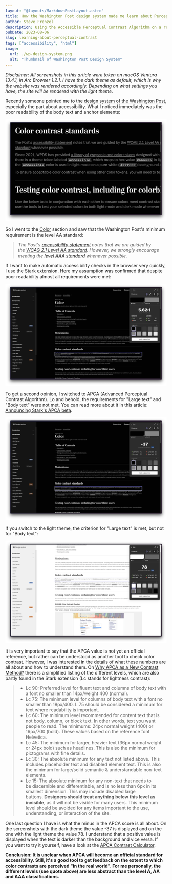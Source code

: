 ```yaml
---
layout: "@layouts/MarkdownPostLayout.astro"
title: How the Washington Post design system made me learn about Perceptual Contrast (APCA)
author: Steve Frenzel
description: Using the Accessible Perceptual Contrast Algorithm on a real world example.
pubDate: 2023-08-06
slug: learning-about-perceptual-contrast
tags: ["accessibility", "html"]
image:
  url: ./wp-design-system.png
  alt: "Thumbnail of Washington Post Design System"
---
```


_Disclaimer: All screenshots in this article were taken on macOS Ventura 13.4.1, in Arc Browser 1.2.1. I have the dark theme as default, which is why the website was rendered accordingly. Depending on what settings you have, the site will be rendered with the light theme._

Recently someone pointed me to the [design system of the Washington Post](https://build.washingtonpost.com/resources/accessibility), especially the part about accessibility. What I noticed immediately was the poor readability of the body text and anchor elements:

![Screenshot of a section about color contrast standards for the Washington Post Design System. It has a black background, white headlines but dark grey body text and links.](wp-screenshot-1.png)

So I went to the [Color](https://build.washingtonpost.com/resources/accessibility/color) section and saw that the Washington Post's minimum requirement is the level AA standard:

> _The Post's [accessibility statement](https://www.washingtonpost.com/accessibility/) notes that we are guided by the [WCAG 2.1 Level AA standard](https://www.w3.org/WAI/WCAG21/quickref/?showtechniques=143). However, we strongly encourage meeting the [level AAA standard](https://www.w3.org/WAI/WCAG21/quickref/?showtechniques=143%2C146) whenever possible._

If I want to make automatic accessibility checks in the browser very quickly, I use the Stark extension. Here my assumption was confirmed that despite poor readability almost all requirements were met:

![Screenshot of the Washington Post Design System with the Stark browser extension open. It shows a contrast ratio of 5.62 to 1 for the body text.](wp-screenshot-2.png)

To get a second opinion, I switched to APCA (Advanced Perceptual Contrast Algorithm). Lo and behold, the requirements for "Large text" and "Body text" were not met. You can read more about it in this article: [Announcing Stark's APCA beta](https://www.getstark.co/blog/stark-APCA-beta).

![Screenshot of the Washington Post Design System with the Stark browser extension open. It shows a APCA value of -37.](wp-screenshot-3.png)

If you switch to the light theme, the criterion for "Large text" is met, but not for "Body text":

![Screenshot of the Washington Post Design System light theme with the Stark browser extension open. It shows a APCA value of 78.](wp-screenshot-4.png)

It is very important to say that the APCA value is not yet an official reference, but rather can be understood as another tool to check color contrast. However, I was interested in the details of what these numbers are all about and how to understand them. On [Why APCA as a New Contrast Method?](https://git.apcacontrast.com/documentation/WhyAPCA) there is a simplified listing of the different levels, which are also partly found in the Stark extension (Lc stands for lightness contrast):

> - Lc 90: Preferred level for fluent text and columns of body text with a font no smaller than 14px/weight 400 (normal).
> - Lc 75: The minimum level for columns of body text with a font no smaller than 18px/400. L 75 should be considered a minimum for text where readability is important.
> - Lc 60: The minimum level recommended for content text that is not body, column, or block text. In other words, text you want people to read. The minimums: 24px normal weight (400) or 16px/700 (bold). These values based on the reference font Helvetica.
> - Lc 45: The minimum for larger, heavier text (36px normal weight or 24px bold) such as headlines. This is also the minimum for pictograms with fine details.
> - Lc 30: The absolute minimum for any text not listed above. This includes placeholder text and disabled element text. This is also the minimum for large/solid semantic & understandable non-text elements.
> - Lc 15: The absolute minimum for any non-text that needs to be discernible and differentiable, and is no less than 6px in its smallest dimension. This may include disabled large buttons. **Designers should treat anything below this level as invisible**, as it will not be visible for many users. This minimum level should be avoided for any items important to the use, understanding, or interaction of the site.

One last question I have is what the minus in the APCA score is all about. On the screenshots with the dark theme the value -37 is displayed and on the one with the light theme the value 78. I understand that a positive value is displayed when the text is darker than the background and vice versa. If you want to try it yourself, have a look at the [APCA Contrast Calculator](https://www.myndex.com/APCA/).

**Conclusion: It is unclear when APCA will become an official standard for accessibility. Still, it's a good tool to get feedback on the extent to which color contrasts are perceived "in the real world". For me personally, the different levels (see quote above) are less abstract than the level A, AA and AAA classifications.**
